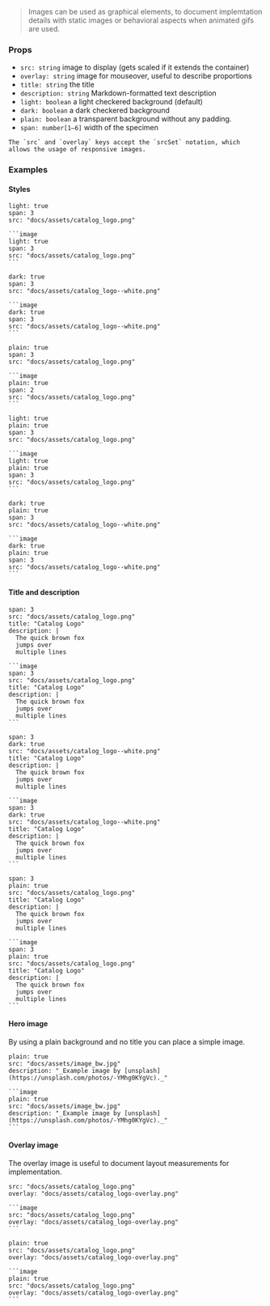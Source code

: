 > Images can be used as graphical elements, to document implemtation details with static images or behavioral aspects when animated gifs are used.

### Props

- `src: string` image to display (gets scaled if it extends the container) 
- `overlay: string` image for mouseover, useful to describe proportions
- `title: string` the title 
- `description: string` Markdown-formatted text description
- `light: boolean` a light checkered background (default)
- `dark: boolean` a dark checkered background
- `plain: boolean` a transparent background without any padding.
- `span: number[1–6]` width of the specimen

```hint|directive
The `src` and `overlay` keys accept the `srcSet` notation, which allows the usage of responsive images.
```

### Examples

#### Styles

```image
light: true
span: 3
src: "docs/assets/catalog_logo.png"
```

````code|span-3
```image
light: true
span: 3
src: "docs/assets/catalog_logo.png"
```
````

```image
dark: true
span: 3
src: "docs/assets/catalog_logo--white.png"
```

````code|span-3
```image
dark: true
span: 3
src: "docs/assets/catalog_logo--white.png"
```
````

```image
plain: true
span: 3
src: "docs/assets/catalog_logo.png"
```

````code|span-3
```image
plain: true
span: 2
src: "docs/assets/catalog_logo.png"
```
````

```image
light: true
plain: true
span: 3
src: "docs/assets/catalog_logo.png"
```

````code|span-3
```image
light: true
plain: true
span: 3
src: "docs/assets/catalog_logo.png"
```
````

```image
dark: true
plain: true
span: 3
src: "docs/assets/catalog_logo--white.png"
```

````code|span-3
```image
dark: true
plain: true
span: 3
src: "docs/assets/catalog_logo--white.png"
```
````

#### Title and description

```image
span: 3
src: "docs/assets/catalog_logo.png"
title: "Catalog Logo"
description: |
  The quick brown fox
  jumps over
  multiple lines
```

````code|span-3
```image
span: 3
src: "docs/assets/catalog_logo.png"
title: "Catalog Logo"
description: |
  The quick brown fox
  jumps over
  multiple lines
```
````

```image
span: 3
dark: true
src: "docs/assets/catalog_logo--white.png"
title: "Catalog Logo"
description: |
  The quick brown fox
  jumps over
  multiple lines
```

````code|span-3
```image
span: 3
dark: true
src: "docs/assets/catalog_logo--white.png"
title: "Catalog Logo"
description: |
  The quick brown fox
  jumps over
  multiple lines
```
````

```image
span: 3
plain: true
src: "docs/assets/catalog_logo.png"
title: "Catalog Logo"
description: |
  The quick brown fox
  jumps over
  multiple lines
```

````code|span-3
```image
span: 3
plain: true
src: "docs/assets/catalog_logo.png"
title: "Catalog Logo"
description: |
  The quick brown fox
  jumps over
  multiple lines
```
````

#### Hero image

By using a plain background and no title you can place a simple image.

```image
plain: true
src: "docs/assets/image_bw.jpg"
description: "_Example image by [unsplash](https://unsplash.com/photos/-YMhg0KYgVc)._"
```



````code
```image
plain: true
src: "docs/assets/image_bw.jpg"
description: "_Example image by [unsplash](https://unsplash.com/photos/-YMhg0KYgVc)._"
```
````


#### Overlay image

The overlay image is useful to document layout measurements for implementation.

```image
src: "docs/assets/catalog_logo.png"
overlay: "docs/assets/catalog_logo-overlay.png"
```

````code
```image
src: "docs/assets/catalog_logo.png"
overlay: "docs/assets/catalog_logo-overlay.png"
```
````



```image
plain: true
src: "docs/assets/catalog_logo.png"
overlay: "docs/assets/catalog_logo-overlay.png"
```

````code
```image
plain: true
src: "docs/assets/catalog_logo.png"
overlay: "docs/assets/catalog_logo-overlay.png"
```
````





